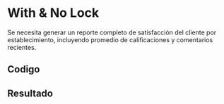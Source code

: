 <h1>With & No Lock</h1> 

<p>Se necesita generar un reporte completo de satisfacción del cliente por establecimiento, incluyendo promedio de calificaciones y comentarios recientes.</p> 

<h2>Codigo</h2>



<h2>Resultado</h2>




